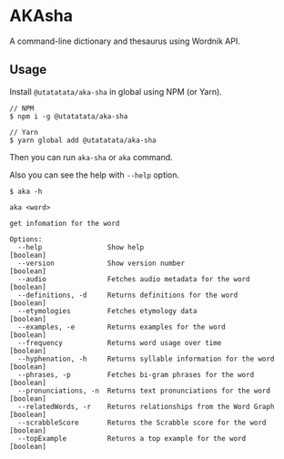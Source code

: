 # AKAsha

A command-line dictionary and thesaurus using Wordnik API.

## Usage

Install `@utatatata/aka-sha` in global using NPM (or Yarn).

```
// NPM
$ npm i -g @utatatata/aka-sha

// Yarn
$ yarn global add @utatatata/aka-sha
```

Then you can run `aka-sha` or `aka` command.

Also you can see the help with `--help` option.

```
$ aka -h

aka <word>

get infomation for the word

Options:
  --help                Show help                                      [boolean]
  --version             Show version number                            [boolean]
  --audio               Fetches audio metadata for the word            [boolean]
  --definitions, -d     Returns definitions for the word               [boolean]
  --etymologies         Fetches etymology data                         [boolean]
  --examples, -e        Returns examples for the word                  [boolean]
  --frequency           Returns word usage over time                   [boolean]
  --hyphenation, -h     Returns syllable information for the word      [boolean]
  --phrases, -p         Fetches bi-gram phrases for the word           [boolean]
  --pronunciations, -n  Returns text pronunciations for the word       [boolean]
  --relatedWords, -r    Returns relationships from the Word Graph      [boolean]
  --scrabbleScore       Returns the Scrabble score for the word        [boolean]
  --topExample          Returns a top example for the word             [boolean]
```
